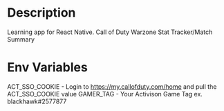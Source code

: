 # Description
Learning app for React Native. Call of Duty Warzone Stat Tracker/Match Summary

# Env Variables
ACT_SSO_COOKIE - Login to https://my.callofduty.com/home and pull the ACT_SSO_COOKIE value
GAMER_TAG - Your Activison Game Tag ex. blackhawk#2577877

